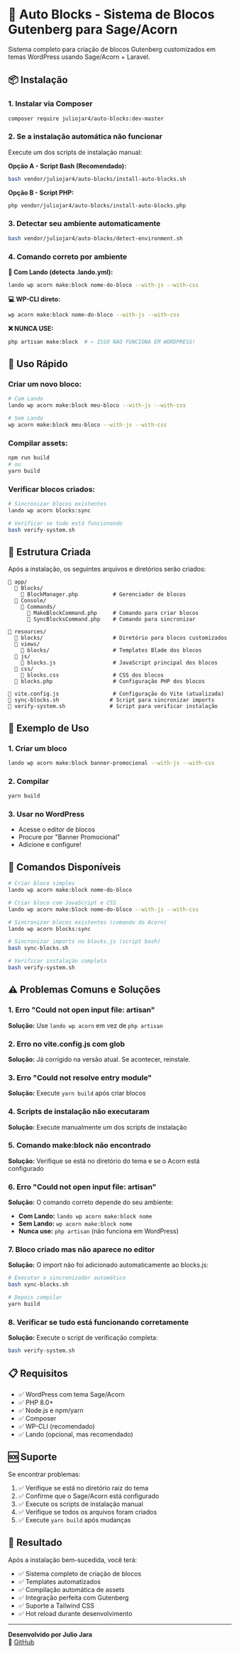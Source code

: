 # 🎨 Auto Blocks - Sistema de Blocos Gutenberg para Sage/Acorn

Sistema completo para criação de blocos Gutenberg customizados em temas WordPress usando Sage/Acorn + Laravel.

## 📦 Instalação

### 1. Instalar via Composer
```bash
composer require juliojar4/auto-blocks:dev-master
```

### 2. Se a instalação automática não funcionar

Execute um dos scripts de instalação manual:

**Opção A - Script Bash (Recomendado):**
```bash
bash vendor/juliojar4/auto-blocks/install-auto-blocks.sh
```

**Opção B - Script PHP:**
```bash
php vendor/juliojar4/auto-blocks/install-auto-blocks.php
```

### 3. Detectar seu ambiente automaticamente
```bash
bash vendor/juliojar4/auto-blocks/detect-environment.sh
```

### 4. Comando correto por ambiente

**🐳 Com Lando (detecta .lando.yml):**
```bash
lando wp acorn make:block nome-do-bloco --with-js --with-css
```

**💻 WP-CLI direto:**
```bash
wp acorn make:block nome-do-bloco --with-js --with-css
```

**❌ NUNCA USE:**
```bash
php artisan make:block  # ← ISSO NÃO FUNCIONA EM WORDPRESS!
```

## 🚀 Uso Rápido

### Criar um novo bloco:
```bash
# Com Lando
lando wp acorn make:block meu-bloco --with-js --with-css

# Sem Lando  
wp acorn make:block meu-bloco --with-js --with-css
```

### Compilar assets:
```bash
npm run build
# ou
yarn build
```

### Verificar blocos criados:
```bash
# Sincronizar blocos existentes
lando wp acorn blocks:sync

# Verificar se tudo está funcionando
bash verify-system.sh
```

## 📁 Estrutura Criada

Após a instalação, os seguintes arquivos e diretórios serão criados:

```
📁 app/
  📁 Blocks/
    📄 BlockManager.php           # Gerenciador de blocos
  📁 Console/
    📁 Commands/
      📄 MakeBlockCommand.php     # Comando para criar blocos
      📄 SyncBlocksCommand.php    # Comando para sincronizar

📁 resources/
  📁 blocks/                      # Diretório para blocos customizados
  📁 views/
    📁 blocks/                    # Templates Blade dos blocos
  📁 js/
    📄 blocks.js                  # JavaScript principal dos blocos
  📁 css/
    📄 blocks.css                 # CSS dos blocos
  📄 blocks.php                   # Configuração PHP dos blocos

📄 vite.config.js                 # Configuração do Vite (atualizada)
📄 sync-blocks.sh                # Script para sincronizar imports
📄 verify-system.sh              # Script para verificar instalação
```

## 🎯 Exemplo de Uso

### 1. Criar um bloco
```bash
lando wp acorn make:block banner-promocional --with-js --with-css
```

### 2. Compilar
```bash
yarn build
```

### 3. Usar no WordPress
- Acesse o editor de blocos
- Procure por "Banner Promocional"
- Adicione e configure!

## 🔧 Comandos Disponíveis

```bash
# Criar bloco simples
lando wp acorn make:block nome-do-bloco

# Criar bloco com JavaScript e CSS
lando wp acorn make:block nome-do-bloco --with-js --with-css

# Sincronizar blocos existentes (comando do Acorn)
lando wp acorn blocks:sync

# Sincronizar imports no blocks.js (script bash)
bash sync-blocks.sh

# Verificar instalação completa
bash verify-system.sh
```

## ⚠️ Problemas Comuns e Soluções

### 1. Erro "Could not open input file: artisan"
**Solução:** Use `lando wp acorn` em vez de `php artisan`

### 2. Erro no vite.config.js com glob
**Solução:** Já corrigido na versão atual. Se acontecer, reinstale.

### 3. Erro "Could not resolve entry module"
**Solução:** Execute `yarn build` após criar blocos

### 4. Scripts de instalação não executaram
**Solução:** Execute manualmente um dos scripts de instalação

### 5. Comando make:block não encontrado
**Solução:** Verifique se está no diretório do tema e se o Acorn está configurado

### 6. Erro "Could not open input file: artisan"
**Solução:** O comando correto depende do seu ambiente:
- **Com Lando:** `lando wp acorn make:block nome`
- **Sem Lando:** `wp acorn make:block nome` 
- **Nunca use:** `php artisan` (não funciona em WordPress)

### 7. Bloco criado mas não aparece no editor
**Solução:** O import não foi adicionado automaticamente ao blocks.js:
```bash
# Executar o sincronizador automático
bash sync-blocks.sh

# Depois compilar
yarn build
```

### 8. Verificar se tudo está funcionando corretamente
**Solução:** Execute o script de verificação completa:
```bash
bash verify-system.sh
```

## 📋 Requisitos

- ✅ WordPress com tema Sage/Acorn
- ✅ PHP 8.0+
- ✅ Node.js e npm/yarn
- ✅ Composer
- ✅ WP-CLI (recomendado)
- ✅ Lando (opcional, mas recomendado)

## 🆘 Suporte

Se encontrar problemas:

1. ✅ Verifique se está no diretório raiz do tema
2. ✅ Confirme que o Sage/Acorn está configurado
3. ✅ Execute os scripts de instalação manual
4. ✅ Verifique se todos os arquivos foram criados
5. ✅ Execute `yarn build` após mudanças

## 🎉 Resultado

Após a instalação bem-sucedida, você terá:

- ✅ Sistema completo de criação de blocos
- ✅ Templates automatizados
- ✅ Compilação automática de assets
- ✅ Integração perfeita com Gutenberg
- ✅ Suporte a Tailwind CSS
- ✅ Hot reload durante desenvolvimento

---

**Desenvolvido por Julio Jara**  
🔗 [GitHub](https://github.com/Juliojar4/Auto-Blocks)
